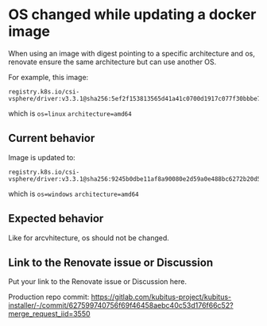 # OS changed while updating a docker image

When using an image with digest pointing to a specific architecture and os, renovate ensure the same architecture but can use another OS.

For example, this image:

```
registry.k8s.io/csi-vsphere/driver:v3.3.1@sha256:5ef2f153813565d41a41c0700d1917c077f30bbbe735fd3f9e9ba18956d65bed
```

which is `os=linux` `architecture=amd64`

## Current behavior

Image is updated to:

```
registry.k8s.io/csi-vsphere/driver:v3.3.1@sha256:9245b0dbe11af8a90080e2d59a0e488bc6272b20d50eab3f643967c3d117a957
```

which is `os=windows` `architecture=amd64`

## Expected behavior

Like for arcvhitecture, os should not be changed.

## Link to the Renovate issue or Discussion

Put your link to the Renovate issue or Discussion here.

Production repo commit: https://gitlab.com/kubitus-project/kubitus-installer/-/commit/627599740756f69f46458aebc40c53d176f66c52?merge_request_iid=3550
